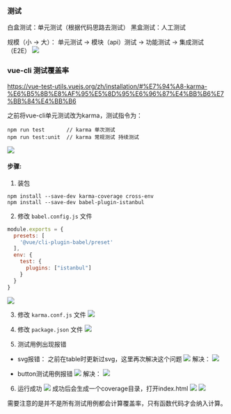 ### 测试

白盒测试：单元测试（根据代码思路去测试）
黑盒测试：人工测试

规模（小 → 大）：
单元测试 →  模块（api）测试 →  功能测试 →  集成测试（E2E）
![](./1测试1.png)


### vue-cli 测试覆盖率
https://vue-test-utils.vuejs.org/zh/installation/#%E7%94%A8-karma-%E6%B5%8B%E8%AF%95%E5%8D%95%E6%96%87%E4%BB%B6%E7%BB%84%E4%BB%B6

之前将vue-cli单元测试改为karma，测试指令为：
```
npm run test       // karma 单次测试
npm run test:unit  // karma 常规测试 持续测试
```

![](./1测试2.png)

#### 步骤:
1. 装包
```
npm install --save-dev karma-coverage cross-env
npm install --save-dev babel-plugin-istanbul
```

2. 修改 `babel.config.js` 文件
```js
module.exports = {
  presets: [
    '@vue/cli-plugin-babel/preset'
  ],
  env: {
    test: {
      plugins: ["istanbul"]
    }
  }
}
```
![](./1测试3.png)

3. 修改 `karma.conf.js` 文件
![](./1测试5.png)

4. 修改 `package.json` 文件
![](./1测试6.png)

5. 测试用例出现报错
- svg报错： 之前在table时更新过svg，这里再次解决这个问题
![](./1测试8.png)
解决：
![](./1测试7.png)


- button测试用例报错
![](./1测试9.png)
解决：
![](./1测试10.png)

6. 运行成功
![](./1测试11.png)
成功后会生成一个coverage目录，打开index.html
![](./1测试12.png)
![](./1测试13.png)

需要注意的是并不是所有测试用例都会计算覆盖率，只有函数代码才会纳入计算。